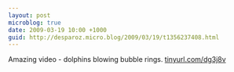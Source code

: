 ```yaml
---
layout: post
microblog: true
date: 2009-03-19 10:00 +1000
guid: http://desparoz.micro.blog/2009/03/19/t1356237408.html
---
```

Amazing video - dolphins blowing bubble rings. [tinyurl.com/dg3j8v](http://tinyurl.com/dg3j8v)
